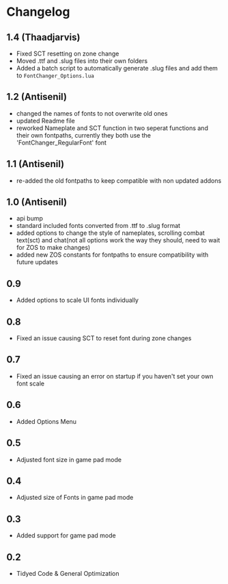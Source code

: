 # Changelog

## 1.4 (Thaadjarvis)
* Fixed SCT resetting on zone change
* Moved .ttf and .slug files into their own folders
* Added a batch script to automatically generate .slug files and add them to `FontChanger_Options.lua`

## 1.2 (Antisenil)
* changed the names of fonts to not overwrite old ones
* updated Readme file
* reworked Nameplate and SCT function in two seperat functions and their own fontpaths, currently they both use the 'FontChanger_RegularFont' font

## 1.1 (Antisenil)
* re-added the old fontpaths to keep compatible with non updated addons

## 1.0 (Antisenil)
* api bump
* standard included fonts converted from .ttf to .slug format
* added options to change the style of nameplates, scrolling combat text(sct) and chat(not all options work the way they should, need to wait for ZOS to make changes)
* added new ZOS constants for fontpaths to ensure compatibility with future updates

## 0.9
* Added options to scale UI fonts individually

## 0.8
* Fixed an issue causing SCT to reset font during zone changes

## 0.7
* Fixed an issue causing an error on startup if you haven't set your own font scale

## 0.6
* Added Options Menu

## 0.5
* Adjusted font size in game pad mode

## 0.4
* Adjusted size of Fonts in game pad mode

## 0.3
* Added support for game pad mode

## 0.2
* Tidyed Code & General Optimization

